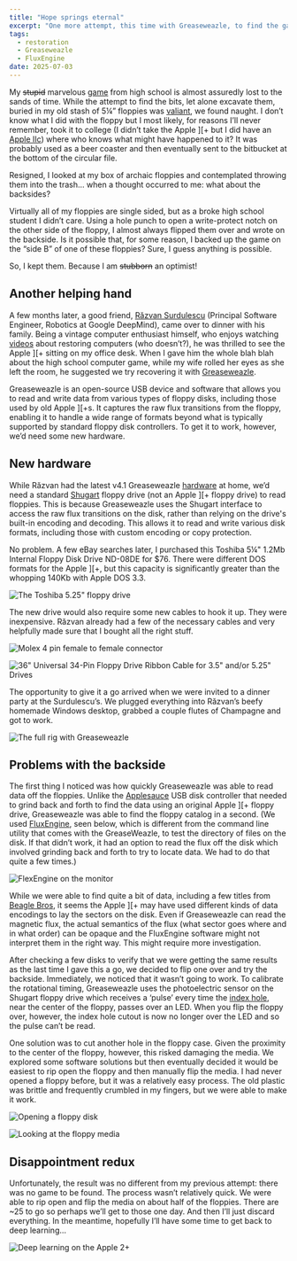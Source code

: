 ```yaml
---
title: "Hope springs eternal"
excerpt: "One more attempt, this time with Greaseweazle, to find the game."
tags:
  - restoration
  - Greaseweazle
  - FluxEngine
date: 2025-07-03
---
```


My ~~stupid~~ marvelous [game](https://mortalwayfare.com/remnant-from-the-past/) from high school is almost assuredly lost to the sands of time. While the attempt to find the bits, let alone excavate them, buried in my old stash of 5¼” floppies was [valiant](https://mdcramer.github.io/apple-2-blog/recover/), we found naught. I don’t know what I did with the floppy but I most likely, for reasons I’ll never remember, took it to college (I didn’t take the Apple ][+ but I did have an [Apple IIc](https://en.wikipedia.org/wiki/Apple_IIc)) where who knows what might have happened to it? It was probably used as a beer coaster and then eventually sent to the bitbucket at the bottom of the circular file.

Resigned, I looked at my box of archaic floppies and contemplated throwing them into the trash… when a thought occurred to me: what about the backsides?

Virtually all of my floppies are single sided, but as a broke high school student I didn’t care. Using a hole punch to open a write-protect notch on the other side of the floppy, I almost always flipped them over and wrote on the backside. Is it possible that, for some reason, I backed up the game on the “side B” of one of these floppies? Sure, I guess anything is possible.

So, I kept them. Because I am ~~stubborn~~ an optimist!

## Another helping hand

A few months later, a good friend, [Răzvan Surdulescu](https://www.linkedin.com/in/surdules/) (Principal Software Engineer, Robotics at Google DeepMind), came over to dinner with his family. Being a vintage computer enthusiast himself, who enjoys watching [videos](https://www.youtube.com/@adriansdigitalbasement) about restoring computers (who doesn’t?), he was thrilled to see the Apple ][+ sitting on my office desk. When I gave him the whole blah blah about the high school computer game, while my wife rolled her eyes as she left the room, he suggested we try recovering it with [Greaseweazle](https://github.com/keirf/greaseweazle/wiki/Yann-Serra-Tutorial).

Greaseweazle is an open-source USB device and software that allows you to read and write data from various types of floppy disks, including those used by old Apple ][+s. It captures the raw flux transitions from the floppy, enabling it to handle a wide range of formats beyond what is typically supported by standard floppy disk controllers. To get it to work, however, we’d need some new hardware.

## New hardware

While Răzvan had the latest v4.1 Greaseweazle [hardware](https://github.com/keirf/greaseweazle/wiki/Greaseweazle-Models) at home, we’d need a standard [Shugart](https://en.wikipedia.org/wiki/Shugart_Associates) floppy drive (not an Apple ][+ floppy drive) to read floppies. This is because Greaseweazle uses the Shugart interface to access the raw flux transitions on the disk, rather than relying on the drive's built-in encoding and decoding. This allows it to read and write various disk formats, including those with custom encoding or copy protection.

No problem. A few eBay searches later, I purchased this Toshiba 5¼" 1.2Mb Internal Floppy Disk Drive ND-08DE for $76. There were different DOS formats for the Apple ][+, but this capacity is significantly greater than the whopping 140Kb with Apple DOS 3.3.

![The Toshiba 5.25" floppy drive](/assets/images/apple2/toshiba-floppy-drive.jpg)

The new drive would also require some new cables to hook it up. They were inexpensive. Răzvan already had a few of the necessary cables and very helpfully made sure that I bought all the right stuff.

![Molex 4 pin female to female connector](/assets/images/apple2/molex-4pin-ftof.jpeg)

![36" Universal 34-Pin Floppy Drive Ribbon Cable for 3.5" and/or 5.25" Drives](/assets/images/apple2/floppy-ribbon.jpeg)

The opportunity to give it a go arrived when we were invited to a dinner party at the Surdulescu’s. We plugged everything into Răzvan’s beefy homemade Windows desktop, grabbed a couple flutes of Champagne and got to work.

![The full rig with Greaseweazle](/assets/images/apple2/rig-with-greaseweazle.jpg)

## Problems with the backside

The first thing I noticed was how quickly Greaseweazle was able to read data off the floppies. Unlike the [Applesauce](https://applesaucefdc.com/) USB disk controller that needed to grind back and forth to find the data using an original Apple ][+ floppy drive, Greaseweazle was able to find the floppy catalog in a second. (We used [FluxEngine](https://cowlark.com/fluxengine/index.html), seen below, which is different from the command line utility that comes with the GreaseWeazle, to test the directory of files on the disk. If that didn’t work, it had an option to read the flux off the disk which involved grinding back and forth to try to locate data. We had to do that quite a few times.)

![FlexEngine on the monitor](/assets/images/apple2/greaseweazle-monitor.jpg)

While we were able to find quite a bit of data, including a few titles from [Beagle Bros](https://en.wikipedia.org/wiki/Beagle_Bros), it seems the Apple ][+ may have used different kinds of data encodings to lay the sectors on the disk. Even if Greaseweazle can read the magnetic flux, the actual semantics of the flux (what sector goes where and in what order) can be opaque and the FluxEngine software might not interpret them in the right way. This might require more investigation.

After checking a few disks to verify that we were getting the same results as the last time I gave this a go, we decided to flip one over and try the backside. Immediately, we noticed that it wasn’t going to work. To calibrate the rotational timing, Greaseweazle uses the photoelectric sensor on the Shugart floppy drive which receives a ‘pulse’ every time the [index hole](https://www.atarimagazines.com/compute/issue34/019_1_MASS_MEMORY_NOW_AND_IN_THE_FUTURE.php), near the center of the floppy, passes over an LED. When you flip the floppy over, however, the index hole cutout is now no longer over the LED and so the pulse can’t be read.

One solution was to cut another hole in the floppy case. Given the proximity to the center of the floppy, however, this risked damaging the media. We explored some software solutions but then eventually decided it would be easiest to rip open the floppy and then manually flip the media. I had never opened a floppy before, but it was a relatively easy process. The old plastic was brittle and frequently crumbled in my fingers, but we were able to make it work.

![Opening a floppy disk](/assets/images/apple2/open-floppy-disk.jpg)

![Looking at the floppy media](/assets/images/apple2/floppy-media.jpg)

## Disappointment redux

Unfortunately, the result was no different from my previous attempt: there was no game to be found. The process wasn’t relatively quick. We were able to rip open and flip the media on about half of the floppies. There are ~25 to go so perhaps we’ll get to those one day. And then I’ll just discard everything. In the meantime, hopefully I’ll have some time to get back to deep learning…

![Deep learning on the Apple 2+](/assets/images/apple2/deep-learning.jpg)